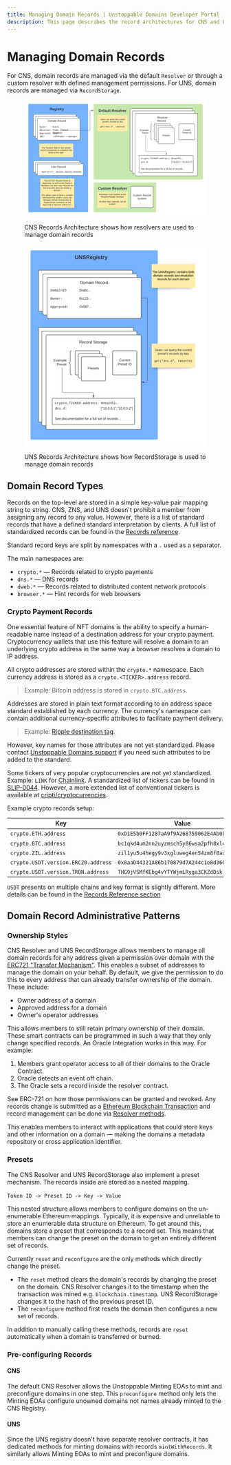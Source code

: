 ```yaml
---
title: Managing Domain Records | Unstoppable Domains Developer Portal
description: This page describes the record architectures for CNS and UNS, record types, and administrative patterns for managing domain records.
---
```


# Managing Domain Records

For CNS, domain records are managed via the default `Resolver` or through a custom resolver with defined management permissions. For UNS, domain records are managed via `RecordStorage`.

<figure>

![CNS Records Architecture shows how resolvers are used to manage domain records](/images/record-architecture.png '#width=85%;')

<figcaption>CNS Records Architecture shows how resolvers are used to manage domain records</figcaption>
</figure>

<figure>

![UNS Records Architecture shows how RecordStorage is used to manage domain records](/images/uns-record-architecture.png '#width=70%;')

<figcaption>UNS Records Architecture shows how RecordStorage is used to manage domain records</figcaption>
</figure>

## Domain Record Types

Records on the top-level are stored in a simple key-value pair mapping string to string. CNS, ZNS, and UNS doesn't prohibit a member from assigning any record to any value. However, there is a list of standard records that have a defined standard interpretation by clients. A full list of standardized records can be found in the [Records reference](../getting-started/domain-registry-essentials/records-reference.md).

Standard record keys are split by namespaces with a `.` used as a separator.

The main namespaces are:

* `crypto.*` — Records related to crypto payments
* `dns.*` — DNS records
* `dweb.*` — Records related to distributed content network protocols
* `browser.*` — Hint records for web browsers

### Crypto Payment Records

One essential feature of NFT domains is the ability to specify a human-readable name instead of a destination address for your crypto payment. Cryptocurrency wallets that use this feature will resolve a domain to an underlying crypto address in the same way a browser resolves a domain to IP address.

All crypto addresses are stored within the `crypto.*` namespace. Each currency address is stored as a `crypto.<TICKER>.address` record.

> Example: Bitcoin address is stored in `crypto.BTC.address`.

Addresses are stored in plain text format according to an address space standard established by each currency. The currency's namespace can contain additional currency-specific attributes to facilitate payment delivery.

> Example: [Ripple destination tag](https://xrpl.org/source-and-destination-tags.html).

However, key names for those attributes are not yet standardized. Please contact [Unstoppable Domains support](mailto:support@unstoppabledomains.com) if you need such attributes to be added to the standard.

Some tickers of very popular cryptocurrencies are not yet standardized. Example: `LINK` for [Chainlink](https://coinmarketcap.com/currencies/chainlink). A standardized list of tickers can be found in [SLIP-0044](https://github.com/satoshilabs/slips/blob/master/slip-0044.md). However, a more extended list of conventional tickers is available at [cripti/cryptocurrencies](https://github.com/crypti/cryptocurrencies/blob/master/cryptocurrencies.json).

Example crypto records setup:

| Key                                 | Value                                        |
| ----------------------------------- | -------------------------------------------- |
| `crypto.ETH.address`                | `0xD1E5b0FF1287aA9f9A268759062E4Ab08b9Dacbe` |
| `crypto.BTC.address`                | `bc1qkd4um2nn2uyzmsch5y86wsa2pfh8xl445lg9nv` |
| `crypto.ZIL.address`                | `zil1yu5u4hegy9v3xgluweg4en54zm8f8auwxu0xxc` |
| `crypto.USDT.version.ERC20.address` | `0x8aaD44321A86b170879d7A244c1e8d360c99DdA8` |
| `crypto.USDT.version.TRON.address`  | `THG9jVSMfKEbg4vYTYWjmLRyga3CKZdDsk`         |

`USDT` presents on multiple chains and key format is slightly different. More details can be found in the [Records Reference section](../getting-started/domain-registry-essentials/records-reference.md)

## Domain Record Administrative Patterns

### Ownership Styles

CNS Resolver and UNS RecordStorage allows members to manage all domain records for any address given a permission over domain with the [ERC721 "Transfer Mechanism"](https://eips.ethereum.org/EIPS/eip-721). This enables a subset of addresses to manage the domain on your behalf. By default, we give the permission to do this to every address that can already transfer ownership of the domain. These include:

* Owner address of a domain
* Approved address for a domain
* Owner's operator addresses

This allows members to still retain primary ownership of their domain. These smart contracts can be programmed in such a way that they only change specified records. An Oracle Integration works in this way. For example:

1. Members grant operator access to all of their domains to the Oracle Contract.
2. Oracle detects an event off chain.
3. The Oracle sets a record inside the resolver contract.

See ERC-721 on how those permissions can be granted and revoked. Any records change is submitted as a [Ethereum Blockchain Transaction](https://ethereum.org/en/whitepaper/#messages-and-transactions) and record management can be done via [Resolver methods](https://github.com/unstoppabledomains/dot-crypto/blob/master/contracts/IResolver.sol).

This enables members to interact with applications that could store keys and other information on a domain — making the domains a metadata repository or cross application identifier.

### Presets

The CNS Resolver and UNS RecordStorage also implement a preset mechanism. The records inside are stored as a nested mapping.

`Token ID -> Preset ID -> Key -> Value`

This nested structure allows members to configure domains on the un-enumerable Ethereum mappings. Typically, it is expensive and unreliable to store an enumerable data structure on Ethereum. To get around this, domains store a preset that corresponds to a record set. This means that members can change the preset on the domain to get an entirely different set of records.

Currently `reset` and `reconfigure` are the only methods which directly change the preset.

* The `reset` method clears the domain's records by changing the preset on the domain. CNS Resolver changes it to the timestamp when the transaction was mined e.g. `blockchain.timestamp`. UNS RecordStorage changes it to the hash of the previous preset ID.
* The `reconfigure` method first resets the domain then configures a new set of records.

In addition to manually calling these methods, records are `reset` automatically when a domain is transferred or burned.

### Pre-configuring Records

#### CNS

The default CNS Resolver allows the Unstoppable Minting EOAs to mint and preconfigure domains in one step. This `preconfigure` method only lets the Minting EOAs configure unowned domains not names already minted to the CNS Registry.

#### UNS

Since the UNS registry doesn't have separate resolver contracts, it has dedicated methods for minting domains with records `mintWithRecords`. It similarly allows Minting EOAs to mint and preconfigure domains.
